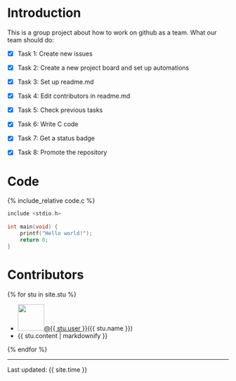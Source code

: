 # Introduction
This is a group project about how to work on github as a team.
What our team should do:
- [x] Task 1: Create new issues
- [x] Task 2: Create a new project board and set up automations
- [x] Task 3: Set up readme.md
- [x] Task 4: Edit contributors in readme.md
- [x] Task 5: Check previous tasks
- [x] Task 6: Write C code
- [x] Task 7: Get a status badge
- [x] Task 8: Promote the repository


# Code
{% include_relative code.c %}

```c
include <stdio.h>
 
int main(void) {
	printf("Hello world!");
	return 0;
}
```

# Contributors
{% for stu in site.stu %}

  - <img src="{{ stu.image }}" width="60" height="60" /><a href="https://github.com/{{ stu.user }}">@{{ stu.user }}</a>({{ stu.name }})
  - {{ stu.content | markdownify }}

{% endfor %}


---
Last updated: {{ site.time }}

